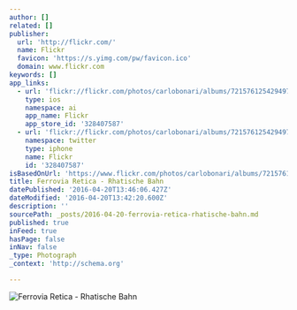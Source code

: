 ```yaml
---
author: []
related: []
publisher:
  url: 'http://flickr.com/'
  name: Flickr
  favicon: 'https://s.yimg.com/pw/favicon.ico'
  domain: www.flickr.com
keywords: []
app_links:
  - url: 'flickr://flickr.com/photos/carlobonari/albums/72157612542949731'
    type: ios
    namespace: ai
    app_name: Flickr
    app_store_id: '328407587'
  - url: 'flickr://flickr.com/photos/carlobonari/albums/72157612542949731'
    namespace: twitter
    type: iphone
    name: Flickr
    id: '328407587'
isBasedOnUrl: 'https://www.flickr.com/photos/carlobonari/albums/72157612542949731'
title: Ferrovia Retica - Rhatische Bahn
datePublished: '2016-04-20T13:46:06.427Z'
dateModified: '2016-04-20T13:42:20.600Z'
description: ''
sourcePath: _posts/2016-04-20-ferrovia-retica-rhatische-bahn.md
published: true
inFeed: true
hasPage: false
inNav: false
_type: Photograph
_context: 'http://schema.org'

---
```

![Ferrovia Retica - Rhatische Bahn](https://c4.staticflickr.com/4/3449/3193314457_0b84be9b71_z.jpg?zz=1)